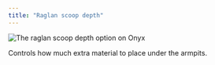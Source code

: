 ```yaml
---
title: "Raglan scoop depth"
---
```


![The raglan scoop depth option on Onyx](raglanscoopmagnitude.svg)

Controls how much extra material to place under the armpits.
